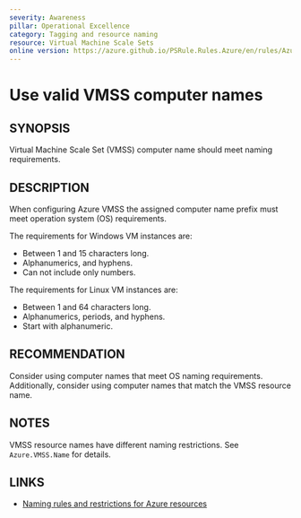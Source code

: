```yaml
---
severity: Awareness
pillar: Operational Excellence
category: Tagging and resource naming
resource: Virtual Machine Scale Sets
online version: https://azure.github.io/PSRule.Rules.Azure/en/rules/Azure.VMSS.ComputerName/
---
```


# Use valid VMSS computer names

## SYNOPSIS

Virtual Machine Scale Set (VMSS) computer name should meet naming requirements.

## DESCRIPTION

When configuring Azure VMSS the assigned computer name prefix must meet operation system (OS) requirements.

The requirements for Windows VM instances are:

- Between 1 and 15 characters long.
- Alphanumerics, and hyphens.
- Can not include only numbers.

The requirements for Linux VM instances are:

- Between 1 and 64 characters long.
- Alphanumerics, periods, and hyphens.
- Start with alphanumeric.

## RECOMMENDATION

Consider using computer names that meet OS naming requirements.
Additionally, consider using computer names that match the VMSS resource name.

## NOTES

VMSS resource names have different naming restrictions.
See `Azure.VMSS.Name` for details.

## LINKS

- [Naming rules and restrictions for Azure resources](https://docs.microsoft.com/azure/azure-resource-manager/management/resource-name-rules)

